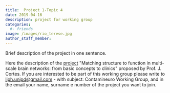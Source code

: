 ```yaml
---
title:  Project 1-Topic 4
date: 2019-04-16
description: project for working group
categories:
  #- friends
image: /images/rio_terese.jpg
author_staff_member:
---
```


Brief description of the project in one sentence.

Here the description of the [project](../files/jmc.pdf) "Matching structure to function in multi-scale brain networks: from basic concepts to clinics" 
proposed by Prof. J. Cortes. If you are interested to be part of this working group please write to liph.unipd@gmail.com - with subject: Contamineuro Working Group, 
and in the email your name, surname e number of the project you want to join.
